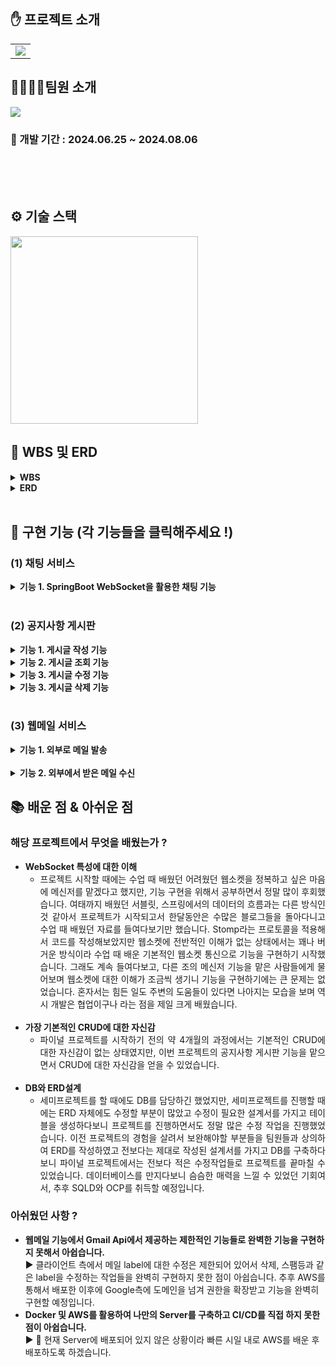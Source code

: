 ## ✋ 프로젝트 소개

<table border="0" cellspacing="0" cellpadding="0">
  <tr>
    <td width="100%">
     <img src="https://i.ibb.co/4ptjDpC/image.gif"/>
    </td>
  </tr>
</table>

## 👨‍👨‍👧‍👧팀원 소개
<img src="https://i.ibb.co/N2zBWV5/image.gif"/>


### 📅 개발 기간 : 2024.06.25 ~ 2024.08.06

<br>


<br>
<br>

## ⚙️ 기술 스택
<img src="https://i.ibb.co/9hK7XfS/image.gif" style="height: 300px;"/>

<br>


## 📃 WBS 및 ERD
<details>
  <summary><b>WBS</b></summary>
  <br>
  <div markdown="1">
    <ul>
      <img src="https://i.ibb.co/sbmCYMc/wbs.gif"/>
    </ul>
  </div>
</details>

<details>
  <summary><b>ERD</b></summary>
  <br>
  <div markdown="1">
    <ul>
      <img src="https://i.ibb.co/80XGpS6/erd.gif"/>
    </ul>
  </div>
</details>
<br>


## 🔧 구현 기능 (각 기능들을 클릭해주세요 !)

### (1) 채팅 서비스
<details>
  <summary><b>기능 1. SpringBoot WebSocket을 활용한 채팅 기능</b></summary>
  <br>
  <div markdown="1">
    <ul>
      <img src="https://i.ibb.co/JpWTj0J/image.gif"/>
      <em> 메세지를 전송했을 경우, 수신자와 발신자 모두에게 채팅방 생성 및 실시간 채팅 가능 </em>
    </ul>
  </div>
</details>
<br>

### (2) 공지사항 게시판
<details>
  <summary><b>기능 1. 게시글 작성 기능</b></summary>
  <br>
  <div markdown="1">
    <ul>
    <img src="https://i.ibb.co/5TgQQ5F/image.gif"/> <br>
      <em> 공지사항 게시판에 게시글 작성 가능 </em>
    </ul>
  </div>
</details>

<details>
  <summary><b>기능 2. 게시글 조회 기능</b></summary>
  <br>
  <div markdown="1">
    <ul>
    <img src="https://i.ibb.co/MsZ0YMV/image.gif"/>
    <img src="https://i.ibb.co/PMBVmdt/image.gif"/>
      <em> 모든 사원이 볼 수 있는 게시글 리스트 조회 </em>
    </ul>
  </div>
</details>

<details>
  <summary><b>기능 3. 게시글 수정 기능</b></summary>
  <br>
  <div markdown="1">
    <ul>
    <img src="https://i.ibb.co/N7Mhsqb/image.gif"/>
      <em> 작성자 본인만 수정 가능하도록 로직 처리 </em>
    </ul>
  </div>
</details>

<details>
  <summary><b>기능 3. 게시글 삭제 기능</b></summary>
  <br>
  <div markdown="1">
    <ul>
    <img src="https://i.ibb.co/zmt91X4/image.gif"/>
    <img src="https://i.ibb.co/VH6Jgfv/image.gif"/>
      <em> 작성자 본인만 삭제 가능하도록 로직 처리 </em>
    </ul>
  </div>
</details>
<br>

### (3) 웹메일 서비스
<details>
  <summary><b>기능 1. 외부로 메일 발송</b></summary>
  <br>
  <div markdown="1">
    <ul>
      <img src="https://i.ibb.co/LxNs1Ch/image.gif"/>
      <img src="https://i.ibb.co/XpwVvyG/image.gif"/>
      <em> EmailJs Api를 사용하여 외부로 메일 발신 가능</em>
    </ul>
  </div>
</details>
<br>
<details>
  <summary><b>기능 2. 외부에서 받은 메일 수신</b></summary>
  <br>
  <div markdown="1">
    <ul>
      <img src="https://i.ibb.co/7j9pxvK/image.gif"/>
      <em> Gmail Api를 사용하여 생성해놓은 이메일 계정에 받은 메일 연동</em>
    </ul>
  </div>
</details>

## 📚 배운 점 & 아쉬운 점
### 해당 프로젝트에서 무엇을 배웠는가 ?
<ul align="justify">
  <li>
    <b>WebSocket 특성에 대한 이해</b> <br>
    <ul>
      <li>
        프로젝트 시작할 때에는 수업 때 배웠던 어려웠던 웹소켓을 정복하고 싶은 마음에 메신저를 맡겠다고 했지만, 기능 구현을 위해서 공부하면서 정말 많이 후회했습니다.
        여태까지 배웠던 서블릿, 스프링에서의 데이터의 흐름과는 다른 방식인 것 같아서 프로젝트가 시작되고서 한달동안은 수많은 블로그들을 돌아다니고 수업 때 배웠던 자료를 들여다보기만 했습니다.
        Stomp라는 프로토콜을 적용해서 코드를 작성해보았지만 웹소켓에 전반적인 이해가 없는 상태에서는 꽤나 버거운 방식이라 수업 때 배운 기본적인 웹소켓 통신으로 기능을 구현하기 시작했습니다.
        그래도 계속 들여다보고, 다른 조의 메신저 기능을 맡은 사람들에게 물어보며 웹소켓에 대한 이해가 조금씩 생기니 기능을 구현하기에는 큰 문제는 없었습니다. 혼자서는 힘든 일도 주변의 도움들이
        있다면 나아지는 모습을 보며 역시 개발은 협업이구나 라는 점을 제일 크게 배웠습니다.
      </li>
    </ul>
  </li>
  <br>
  <li>
    <b>가장 기본적인 CRUD에 대한 자신감</b> <br>
    <ul>
      <li>
        파이널 프로젝트를 시작하기 전의 약 4개월의 과정에서는 기본적인 CRUD에 대한 자신감이 없는 상태였지만, 이번 프로젝트의 공지사항 게시판 기능을 맡으면서 CRUD에 대한 자신감을 얻을 수 있었습니다. 
      </li>
    </ul>
  </li>
  <br>
  <li>
    <b>DB와 ERD설계</b> <br>
    <ul>
      <li>
        세미프로젝트를 할 때에도 DB를 담당하긴 했었지만, 세미프로젝트를 진행할 때에는 ERD 자체에도 수정할 부분이 많았고 수정이 필요한 설계서를 가지고 테이블을 생성하다보니 프로젝트를 진행하면서도
        정말 많은 수정 작업을 진행했었습니다. 이전 프로젝트의 경험을 살려서 보완해야할 부분들을 팀원들과 상의하여 ERD를 작성하였고 전보다는 제대로 작성된 설계서를 가지고 DB를 구축하다보니
        파이널 프로젝트에서는 전보다 적은 수정작업들로 프로젝트를 끝마칠 수 있었습니다. 데이터베이스를 만지다보니 슴슴한 매력을 느낄 수 있었던 기회여서, 추후 SQLD와 OCP를 취득할 예정입니다.
      </li>
    </ul>
  </li>
</ul>

### 아쉬웠던 사항 ?
<ul>
  <li>
    <b>웹메일 기능에서 Gmail Api에서 제공하는 제한적인 기능들로 완벽한 기능을 구현하지 못해서 아쉽습니다.</b> <br>
    ▶ 클라이언트 측에서 메일 label에 대한 수정은 제한되어 있어서 삭제, 스팸등과 같은 label을 수정하는 작업들을 완벽히 구현하지 못한 점이 아쉽습니다.
    추후 AWS를 통해서 배포한 이후에 Google측에 도메인을 넘겨 권한을 확장받고 기능을 완벽히 구현할 예정입니다.
  </li>
  <li>
    <b>Docker 및 AWS를 활용하여 나만의 Server를 구축하고 CI/CD를 직접 하지 못한 점이 아쉽습니다.</b> <br>
    ▶ 💪 현재 Server에 배포되어 있지 않은 상황이라 빠른 시일 내로 AWS를 배운 후 배포하도록 하겠습니다.
  </li>
</ul>

